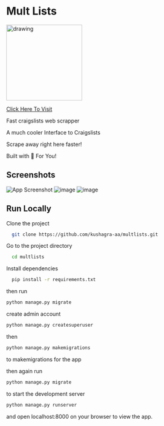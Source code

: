 # Mult Lists
<img src="https://user-images.githubusercontent.com/68841296/129093152-d40243b5-9e7e-43fb-8d53-d5ee7f707aea.png" alt="drawing" width="200"/>

[Click Here To Visit](https://github.com/kushagra-aa/multlists)

Fast craigslists web scrapper

A much cooler Interface to Craigslists

Scrape away right here faster!

Built with 🤍 For You!



## Screenshots

![App Screenshot](https://user-images.githubusercontent.com/68841296/129092327-be3faad7-6010-40ee-821c-34365e90534b.png)
![image](https://user-images.githubusercontent.com/68841296/129092655-f1c18467-84ef-4786-8d2e-cf34ead9f9b1.png)
![image](https://user-images.githubusercontent.com/68841296/129092744-296c32dd-d94c-4548-928c-deb3df71377a.png)

## Run Locally

Clone the project

```bash
  git clone https://github.com/kushagra-aa/multlists.git
```

Go to the project directory

```bash
  cd multlists
```

Install dependencies

```bash
  pip install -r requirements.txt
```

then run
```bash
python manage.py migrate
```
create admin account
```bash
python manage.py createsuperuser
```
then
```bash
python manage.py makemigrations
```
to makemigrations for the app

then again run
```bash
python manage.py migrate
```

to start the development server
```bash
python manage.py runserver
```
and open localhost:8000 on your browser to view the app.
